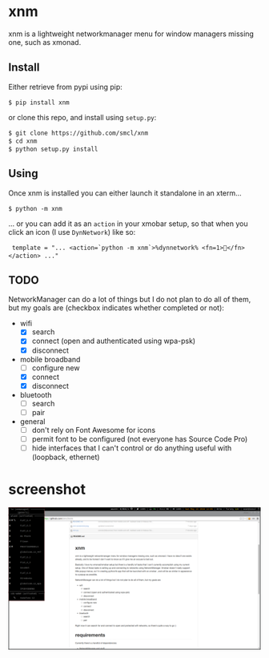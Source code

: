 # xnm
xnm is a lightweight networkmanager menu for window managers missing one, such as xmonad.

## Install

Either retrieve from pypi using pip:

```
$ pip install xnm
```

or clone this repo, and install using `setup.py`:
```
$ git clone https://github.com/smcl/xnm
$ cd xnm
$ python setup.py install
```

## Using

Once xnm is installed you can either launch it standalone in an xterm...

```
$ python -m xnm
```

... or you can add it as an `action` in your xmobar setup, so that when you click an icon (I use `DynNetwork`) like so:

```
 template = "... <action=`python -m xnm`>%dynnetwork% <fn=1></fn></action> ..."
```

## TODO

NetworkManager can do a lot of things but I do not plan to do all of them, but my goals are (checkbox indicates whether completed or not):

* wifi
  * [x] search
  * [x] connect (open and authenticated using wpa-psk)
  * [x]  disconnect
* mobile broadband
  * [ ] configure new
  * [x] connect
  * [x] disconnect
* bluetooth
  * [ ] search
  * [ ] pair
* general
  * [ ] don't rely on Font Awesome for icons
  * [ ] permit font to be configured (not everyone has Source Code Pro)
  * [ ] hide interfaces that I can't control or do anything useful with (loopback, ethernet)

# screenshot

![work in progress](/xnm-screenshot.png?raw=true)
